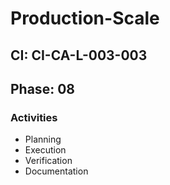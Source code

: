 # Production-Scale

## CI: CI-CA-L-003-003
## Phase: 08

### Activities
- Planning
- Execution
- Verification
- Documentation
